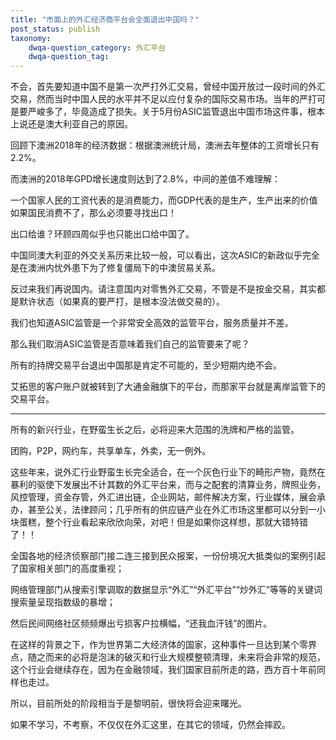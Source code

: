 ```yaml
---
title: "市面上的外汇经济商平台会全面退出中国吗？"
post_status: publish
taxonomy:
    dwqa-question_category: 外汇平台
    dwqa-question_tag:
---
```


不会，首先要知道中国不是第一次严打外汇交易，曾经中国开放过一段时间的外汇交易，然而当时中国人民的水平并不足以应付复杂的国际交易市场。当年的严打可是要严峻多了，毕竟造成了损失。关于5月份ASIC监管退出中国市场这件事，根本上说还是澳大利亚自己的原因。

回顾下澳洲2018年的经济数据：根据澳洲统计局，澳洲去年整体的工资增长只有2.2%。

而澳洲的2018年GPD增长速度则达到了2.8%，中间的差值不难理解：

一个国家人民的工资代表的是消费能力，而GDP代表的是生产，生产出来的价值如果国民消费不了，那么必须要寻找出口！

出口给谁？环顾四周似乎也只能出口给中国了。

中国同澳大利亚的外交关系历来比较一般，可以看出，这次ASIC的新政似乎完全是在澳洲内忧外患下为了修复僵局下的中澳贸易关系。

反过来我们再说国内。请注意国内对零售外汇交易，不管是不是按金交易，其实都是默许状态（如果真的要严打，是根本没法做交易的）。

我们也知道ASIC监管是一个非常安全高效的监管平台，服务质量并不差。

那么我们取消ASIC监管是否意味着我们自己的监管要来了呢？

所有的持牌交易平台退出中国那是肯定不可能的，至少短期内绝不会。

艾拓思的客户账户就被转到了大通金融旗下的平台，而那家平台就是离岸监管下的交易平台。

* * *

所有的新兴行业，在野蛮生长之后，必将迎来大范围的洗牌和严格的监管。

团购，P2P，网约车，共享单车，外卖，无一例外。

这些年来，说外汇行业野蛮生长完全适合，在一个灰色行业下的畸形产物，竟然在暴利的驱使下发展出不计其数的外汇平台来，而与之配套的清算业务，牌照业务，风控管理，资金存管，外汇进出链，企业网站，邮件解决方案，行业媒体，展会承办，甚至公关，法律顾问；几乎所有的供应链产业在外汇市场这里都可以分到一小块蛋糕，整个行业看起来欣欣向荣，对吧！但是如果你这样想，那就大错特错了！！

全国各地的经济侦察部门接二连三接到民众报案，一份份境况大抵类似的案例引起了国家相关部门的高度重视；

网络管理部门从搜索引擎调取的数据显示“外汇”“外汇平台”“炒外汇”等等的关键词搜索量呈现指数级的暴增；

然后民间网络社区频频爆出亏损客户拉横幅，“还我血汗钱”的图片。

在这样的背景之下，作为世界第二大经济体的国家，这种事件一旦达到某个零界点，随之而来的必将是泡沫的破灭和行业大规模整顿清理，未来将会非常的规范，这个行业会继续存在，因为在金融领域，我们国家目前所走的路，西方百十年前同样也走过。

所以，目前所处的阶段相当于是黎明前，很快将会迎来曙光。

如果不学习，不考察，不仅仅在外汇这里，在其它的领域，仍然会摔跤。
